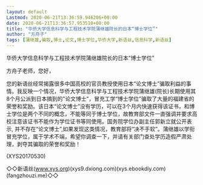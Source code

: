 ```yaml
---
layout: default
Lastmod: 2020-06-21T13:36:59.946206+00:00
date: 2020-06-21T13:36:57.953510+00:00
title: "华侨大学信息科学与工程技术学院蒲继雄院长的日本“博士学位”"
author: "方舟子"
tags: [蒲继雄,骗取,博士,论文,博士学位,华侨大学,新语丝,信息科学,新语丝]
---
```


华侨大学信息科学与工程技术学院蒲继雄院长的日本“博士学位”

方舟子老师，您好，

您的新语丝经常揭露很多中国高校的官员教授使用日本“论文博士”骗取利益的事情。我反映一个情况，华侨大学信息科学与工程技术学院蒲继雄(院长)长期使用其8个月公派到日本搞到的"论文博士"，冒充工学“博士学位”骗取了大量的福建省的荣誉和奖励。该日本“论文博士”没有学历，可以在3个月内快速获得该证书，和博士学位是两个不同的概念，不能等同于博士学位，故教育部文件一直强调并要求高校注意该证书不能作为学位证书等同使用。国务院学位办副主任郭新立就公开表示, 并不存在“论文博士”,如果发现这类情况，教育部将“决不手软”。蒲继雄以学衔冒充学位，属于学术不端，希望你调查一下，并请有关部门查处学历造假严肃处理，剥夺其骗取的荣誉和奖励！

(XYS20170530)

◇◇新语丝(www.xys.org)(xys9.dxiong.com)(xys.ebookdiy.com)(fangzhouzi.me)◇◇


